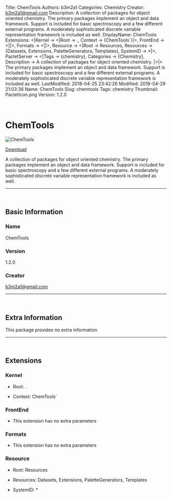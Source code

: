 Title: ChemTools
Authors: b3m2a1
Categories: Chemistry
Creator: b3m2a1@gmail.com
Description: A collection of packages for object oriented chemistry. The primary packages implement an object and data framework. Support is included for basic spectroscopy and a few different external programs. A moderately sophisticated discrete variable representation framework is included as well.
DisplayName: ChemTools
Extensions: <|Kernel -> <|Root -> ., Context -> {ChemTools`}|>, FrontEnd -> <||>, Formats -> <||>, Resource -> <|Root -> Resources, Resources -> {Datasets, Extensions, PaletteGenerators, Templates}, SystemID -> *|>, PacletServer -> <|Tags -> {chemistry}, Categories -> {Chemistry}, Description -> A collection of packages for object oriented chemistry.                                   |>|>                                                                                                                                                                                                                                                                                              The primary packages implement an object and data framework.                                                                                                                                                                                                                                                                                              Support is included for basic spectroscopy and a few different external programs.                                                                                                                                                                                                                                                                                              A moderately sophisticated discrete variable representation framework is included as well.
LastModified: 2018-04-25 23:42:26
Modified: 2018-04-29 21:03:36
Name: ChemTools
Slug: chemtools
Tags: chemistry
Thumbnail: PacletIcon.png
Version: 1.2.0

<a id="chemtools" style="width:0;height:0;margin:0;padding:0;">&zwnj;</a>

# ChemTools

![ChemTools]({filename}/img/ChemTools/PacletIcon.png)

[Download](Paclets/ChemTools-1.2.0.paclet)

A collection of packages for object oriented chemistry.
The primary packages implement an object and data framework.
Support is included for basic spectroscopy and a few different external programs.
A moderately sophisticated discrete variable representation framework is included as well.

---

<a id="basic-information" style="width:0;height:0;margin:0;padding:0;">&zwnj;</a>

## Basic Information

### Name

ChemTools

### Version

1.2.0

### Creator

[b3m2a1@gmail.com](mailto:b3m2a1@gmail.com)

---

<a id="extra-information" style="width:0;height:0;margin:0;padding:0;">&zwnj;</a>

## Extra Information

This package provides no extra information

---

<a id="extensions" style="width:0;height:0;margin:0;padding:0;">&zwnj;</a>

## Extensions

### Kernel

* Root: .

* Context: ChemTools`

### FrontEnd

* This extension has no extra parameters

### Formats

* This extension has no extra parameters

### Resource

* Root: Resources

* Resources: Datasets, Extensions, PaletteGenerators, Templates

* SystemID: *